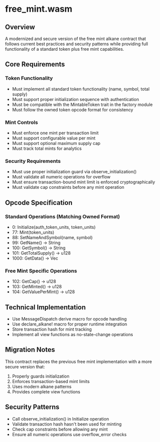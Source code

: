 # free_mint.wasm

## Overview
A modernized and secure version of the free mint alkane contract that follows current best practices and security patterns while providing full functionality of a standard token plus free mint capabilities.

## Core Requirements

### Token Functionality
- Must implement all standard token functionality (name, symbol, total supply)
- Must support proper initialization sequence with authentication
- Must be compatible with the MintableToken trait in the factory module
- Must follow the owned token opcode format for consistency

### Mint Controls
- Must enforce one mint per transaction limit
- Must support configurable value per mint
- Must support optional maximum supply cap
- Must track total mints for analytics

### Security Requirements
- Must use proper initialization guard via observe_initialization()
- Must validate all numeric operations for overflow
- Must ensure transaction-bound mint limit is enforced cryptographically
- Must validate cap constraints before any mint operation

## Opcode Specification 

### Standard Operations (Matching Owned Format)
- 0: Initialize(auth_token_units, token_units)
- 77: Mint(token_units) 
- 88: SetNameAndSymbol(name, symbol)
- 99: GetName() -> String
- 100: GetSymbol() -> String  
- 101: GetTotalSupply() -> u128
- 1000: GetData() -> Vec<u8>

### Free Mint Specific Operations
- 102: GetCap() -> u128
- 103: GetMinted() -> u128
- 104: GetValuePerMint() -> u128

## Technical Implementation
- Use MessageDispatch derive macro for opcode handling
- Use declare_alkane! macro for proper runtime integration
- Store transaction hash for mint tracking
- Implement all view functions as no-state-change operations

## Migration Notes
This contract replaces the previous free mint implementation with a more secure version that:
1. Properly guards initialization
2. Enforces transaction-based mint limits
3. Uses modern alkane patterns
4. Provides complete view functions

## Security Patterns
- Call observe_initialization() in Initialize operation
- Validate transaction hash hasn't been used for minting
- Check cap constraints before allowing any mint
- Ensure all numeric operations use overflow_error checks
